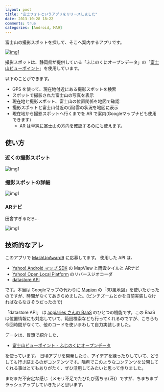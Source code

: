 ```yaml
---
layout: post
title: "富士フォトというアプリをリリースしました"
date: 2013-10-28 18:22
comments: true
categories: [Android, MA9]
---
```

富士山の撮影スポットを探して、そこへ案内するアプリです。
<!--more-->
[![img1](https://dl.dropboxusercontent.com/u/264530/qiita/fujiphoto_00.png)](https://play.google.com/store/apps/details?id=com.amay077.android.fujiphoto)

撮影スポットは、静岡県が提供している「ふじのくにオープンデータ」の「[富士山ビューポイント](open-data.pref..jp/htdocs/index.php?action=pages_view_main&active_action=multidatabase_view_main_detail&content_id=33&multidatabase_id=2&block_id=15#_15)」を使用しています。

以下のことができます。

* GPS を使って、現在地付近にある撮影スポットを検索
* スポットで撮影された富士山の写真を表示
* 現在地と撮影スポット、富士山の位置関係を地図で確認
* 撮影スポットと富士山付近の(雨)雲の状況を地図に表示
* 現在地から撮影スポットへ行くまでを AR で案内(Googleマップナビも使用できます)
	* AR は単純に富士山の方向を確認するのにも使えます。

## 使い方

### 近くの撮影スポット

![img1](https://dl.dropboxusercontent.com/u/264530/qiita/fujiphoto_01.png)

### 撮影スポットの詳細

![img1](https://dl.dropboxusercontent.com/u/264530/qiita/fujiphoto_02.png)

### ARナビ

田舎すぎるだろ…

![img1](https://dl.dropboxusercontent.com/u/264530/qiita/fujiphoto_03.png)

## 技術的なアレ

このアプリで [MashUpAward9](http://ma9.mashupaward.jp/) に応募してます。
使用した API は、

* [Yahoo! Android マップ SDK](http://ma9.mashupaward.jp/apis/216) の MapView と雨雲タイルと ARナビ
* [Yahoo! Open Local Platform](http://ma9.mashupaward.jp/apis/218) のリバースジオコーダ
* [datastore API](http://ma9.mashupaward.jp/apis/145)

です。本当は Googleマップの代わりに [Mapion](http://ma9.mashupaward.jp/apis/36) の「3D風地図」を使いたかったのですが、時間がなくてあきらめました。(ピンチズームとかを自前実装しなければならなさそうだったので)

「datastore API」 は [appiaries さんの BaaS](http://www.appiaries.com/jp/) のひとつの機能です。この BaaS は位置情報にも対応していて、範囲検索なども行ってくれるのですが、こちらも今回時間がなくて、他のコードを使いまわして自力実装しました。

データは、冒頭で紹介した、

* [富士山ビューポイント - ふじのくにオープンデータ](open-data.pref..jp/htdocs/index.php?action=pages_view_main&active_action=multidatabase_view_main_detail&content_id=33&multidatabase_id=2&block_id=15#_15)

を使っています。
日頃アプリを開発したり、アイデアを練ったりしていて、どうしても行き詰まるのがコンテンツです。隣県でこのようなコンテンツを公開してくれる事はとてもありがたく、ぜひ活用してみたいと思って作りました。

まだまだ不安定な感じ（メモリ不足でたびたび落ちる(汗)）ですが、ちまちまブラッシュアップしていきたいと思います。